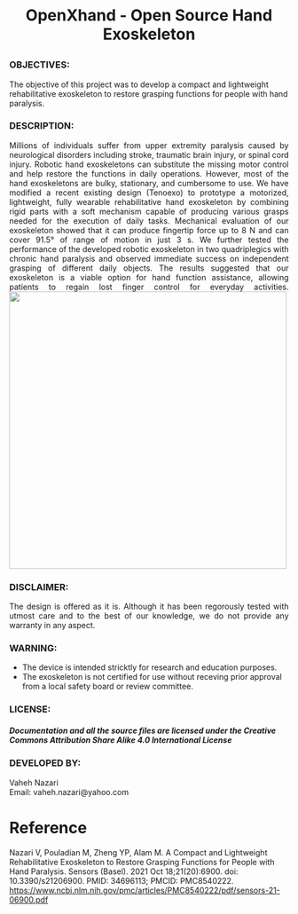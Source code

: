 # <P align="center"> OpenXhand - Open Source Hand Exoskeleton 

### OBJECTIVES:
The objective of this project was to develop a compact and lightweight rehabilitative exoskeleton to restore grasping functions for people with hand paralysis.

### DESCRIPTION:
<P align="justify">Millions of individuals suffer from upper extremity paralysis caused by neurological disorders including stroke, traumatic brain injury, or spinal cord injury. Robotic hand exoskeletons can substitute the missing motor control and help restore the functions in daily operations. However, most of the hand exoskeletons are bulky, stationary, and cumbersome to use. We have modified a recent existing design (Tenoexo) to prototype a motorized, lightweight, fully wearable rehabilitative hand exoskeleton by combining rigid parts with a soft mechanism capable of producing various grasps needed for the execution of daily tasks. Mechanical evaluation of our exoskeleton showed that it can produce fingertip force up to 8 N and can cover 91.5° of range of motion in just 3 s. We further tested the performance of the developed robotic exoskeleton in two quadriplegics with chronic hand paralysis and observed immediate success on independent grasping of different daily objects. The results suggested that our exoskeleton is a viable option for hand function assistance, allowing patients to regain lost finger control for everyday activities.

<img src="https://github.com/Vaheh-nazari/Hand-Exoskeleton/assets/122997153/4ec249e7-4f1a-4076-b377-42a51c059609" width=500, hight=500>

### DISCLAIMER:
<P align="justify"> The design is offered as it is. Although it has been regorously tested with utmost care and to the best of our knowledge, we do not provide any warranty in any aspect.

### WARNING:
- The device is intended stricktly for research and education purposes.
- The exoskeleton is not certified for use without receving prior approval from a local safety board or review committee.

### LICENSE:
##### Documentation and all the source files are licensed under the Creative Commons Attribution Share Alike 4.0 International License

### DEVELOPED BY:
<P align="justify"> Vaheh Nazari<br/>
 Email: vaheh.nazari@yahoo.com <br/>

# Reference
Nazari V, Pouladian M, Zheng YP, Alam M. A Compact and Lightweight Rehabilitative Exoskeleton to Restore Grasping Functions for People with Hand Paralysis. Sensors (Basel). 2021 Oct 18;21(20):6900. doi: 10.3390/s21206900. PMID: 34696113; PMCID: PMC8540222. 
https://www.ncbi.nlm.nih.gov/pmc/articles/PMC8540222/pdf/sensors-21-06900.pdf
